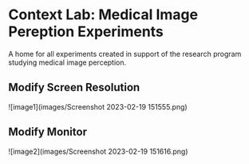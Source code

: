 # Context Lab: Medical Image Pereption Experiments

A home for all experiments created in support of the research program studying medical image perception.

## Modify Screen Resolution 
![image1](images/Screenshot 2023-02-19 151555.png)

## Modify Monitor
![image2](images/Screenshot 2023-02-19 151616.png)
